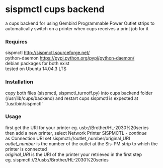 # sispmctl cups backend
a cups backend for using Gembird Programmable Power Outlet strips to automatically switch on a printer when cups receives a print job for it
### Requires
sispmctl http://sispmctl.sourceforge.net/  
python-daemon https://pypi.python.org/pypi/python-daemon/  
debian packages for both exist  
tested on Ubuntu 14.04.3 LTS

### Installation
copy both files (sispmctl, sispmctl_turnoff.py) into cups backend folder (/usr/lib/cups/backend) and restart cups
sispmctl is expected at '/usr/bin/sispmctl'
### Usage
first get the URI for your printer eg. usb://Brother/HL-2030%20series  
then add a new printer, select Network Printer SISPMCTL - *continue*  
as Connection URI set sispmctl://outlet_number/original_URI   
*outlet_number* is the number of the outlet at the Sis-PM strip to which the printer is connected    
*original_URI* is the URI of the printer your retrieved in the first step  
eg. sispmctl://3/usb://Brother/HL-2030%20series
